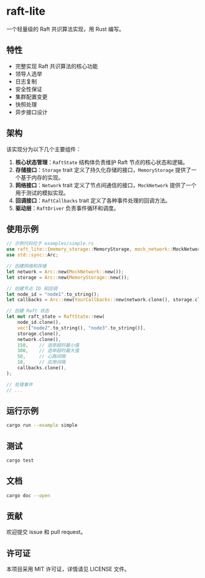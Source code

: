 # raft-lite

一个轻量级的 Raft 共识算法实现，用 Rust 编写。

## 特性

- 完整实现 Raft 共识算法的核心功能
- 领导人选举
- 日志复制
- 安全性保证
- 集群配置变更
- 快照处理
- 异步接口设计

## 架构

该实现分为以下几个主要组件：

1. **核心状态管理**：`RaftState` 结构体负责维护 Raft 节点的核心状态和逻辑。
2. **存储接口**：`Storage` trait 定义了持久化存储的接口，`MemoryStorage` 提供了一个基于内存的实现。
3. **网络接口**：`Network` trait 定义了节点间通信的接口，`MockNetwork` 提供了一个用于测试的模拟实现。
4. **回调接口**：`RaftCallbacks` trait 定义了各种事件处理的回调方法。
5. **驱动层**：`RaftDriver` 负责事件循环和调度。

## 使用示例

```rust
// 示例代码位于 examples/simple.rs
use raft_lite::{memory_storage::MemoryStorage, mock_network::MockNetwork, RaftState, RaftCallbacks};
use std::sync::Arc;

// 创建网络和存储
let network = Arc::new(MockNetwork::new());
let storage = Arc::new(MemoryStorage::new());

// 创建节点 ID 和回调
let node_id = "node1".to_string();
let callbacks = Arc::new(YourCallbacks::new(network.clone(), storage.clone()));

// 创建 Raft 状态
let mut raft_state = RaftState::new(
    node_id.clone(),
    vec!["node2".to_string(), "node3".to_string()],
    storage.clone(),
    network.clone(),
    150,    // 选举超时最小值
    300,    // 选举超时最大值
    50,     // 心跳间隔
    10,     // 应用间隔
    callbacks.clone(),
);

// 处理事件
// ...
```

## 运行示例

```bash
cargo run --example simple
```

## 测试

```bash
cargo test
```

## 文档

```bash
cargo doc --open
```

## 贡献

欢迎提交 issue 和 pull request。

## 许可证

本项目采用 MIT 许可证，详情请见 LICENSE 文件。